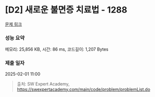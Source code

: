 # [D2] 새로운 불면증 치료법 - 1288 

[문제 링크](https://swexpertacademy.com/main/code/problem/problemDetail.do?contestProbId=AV18_yw6I9MCFAZN) 

### 성능 요약

메모리: 25,856 KB, 시간: 86 ms, 코드길이: 1,207 Bytes

### 제출 일자

2025-02-01 11:00



> 출처: SW Expert Academy, https://swexpertacademy.com/main/code/problem/problemList.do